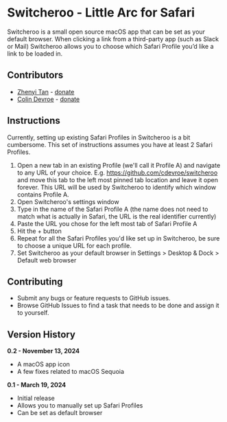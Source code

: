 # Switcheroo - Little Arc for Safari

Switcheroo is a small open source macOS app that can be set as your default browser. When clicking a link from a third-party app (such as Slack or Mail) Switcheroo allows you to choose which Safari Profile you’d like a link to be loaded in.

## Contributors

- [Zhenyi Tan](https://andadinosaur.com) - [donate](https://andadinosaur.com/tip-jar)
- [Colin Devroe](https://cdevroe.com) - [donate](https://cdevroe.com/donate)

## Instructions

Currently, setting up existing Safari Profiles in Switcheroo is a bit cumbersome. This set of instructions assumes you have at least 2 Safari Profiles.

1. Open a new tab in an existing Profile (we'll call it Profile A) and navigate to any URL of your choice. E.g. https://github.com/cdevroe/switcheroo and move this tab to the left most pinned tab location and leave it open forever. This URL will be used by Switcheroo to identify which window contains Profile A.
1. Open Switcheroo's settings window
1. Type in the name of the Safari Profile A (the name does not need to match what is actually in Safari, the URL is the real identifier currently)
1. Paste the URL you chose for the left most tab of Safari Profile A
1. Hit the + button
1. Repeat for all the Safari Profiles you'd like set up in Switcheroo, be sure to choose a unique URL for each profile.
1. Set Switcheroo as your default browser in Settings > Desktop & Dock > Default web browser

## Contributing

- Submit any bugs or feature requests to GitHub issues.
- Browse GitHub Issues to find a task that needs to be done and assign it to yourself.  

## Version History

**0.2 - November 13, 2024**

- A macOS app icon
- A few fixes related to macOS Sequoia

**0.1 - March 19, 2024**

- Initial release
- Allows you to manually set up Safari Profiles
- Can be set as default browser
